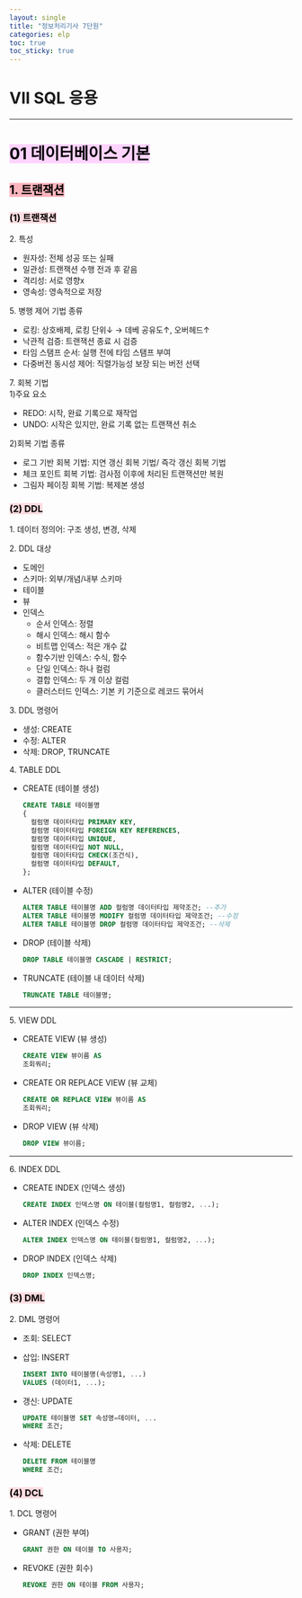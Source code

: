```yaml
---
layout: single
title: "정보처리기사 7단원"
categories: elp
toc: true
toc_sticky: true
---
```


# VII SQL 응용

---

# <mark style='background-color: #fed3fe'>01 데이터베이스 기본</mark>

## <mark style='background-color: #fdb5bd'>1. 트랜잭션</mark>

### <mark style='background-color: #ffdce0'>(1) 트랜잭션</mark>

2\. 특성

- 원자성: 전체 성공 또는 실패
- 일관성: 트랜잭션 수행 전과 후 같음
- 격리성: 서로 영향x
- 영속성: 영속적으로 저장

5\. 병행 제어 기법 종류

- 로킹: 상호배제, 로킹 단위↓ → 데베 공유도↑, 오버헤드↑
- 낙관적 검증: 트랜잭션 종료 시 검증
- 타임 스탬프 순서: 실행 전에 타임 스탬프 부여
- 다중버전 동시성 제어: 직렬가능성 보장 되는 버전 선택

7\. 회복 기법  
1\)주요 요소

- REDO: 시작, 완료 기록으로 재작업
- UNDO: 시작은 있지만, 완료 기록 없는 트랜잭션 취소

2\)회복 기법 종류

- 로그 기반 회복 기법: 지연 갱신 회복 기법/ 즉각 갱신 회복 기법
- 체크 포인트 회복 기법: 검사점 이후에 처리된 트랜잭션만 복원
- 그림자 페이징 회복 기법: 복제본 생성

### <mark style='background-color: #ffdce0'>(2) DDL</mark>

1\. 데이터 정의어: 구조 생성, 변경, 삭제

2\. DDL 대상

- 도메인
- 스키마: 외부/개념/내부 스키마
- 테이블
- 뷰
- 인덱스
  - 순서 인덱스: 정렬
  - 해시 인덱스: 해시 함수
  - 비트맵 인덱스: 적은 개수 값
  - 함수기반 인덱스: 수식, 함수
  - 단일 인덱스: 하나 컬럼
  - 결합 인덱스: 두 개 이상 컬럼
  - 클러스터드 인덱스: 기본 키 기준으로 레코드 묶어서

3\. DDL 명령어

- 생성: CREATE
- 수정: ALTER
- 삭제: DROP, TRUNCATE

4\. TABLE DDL

- CREATE (테이블 생성)

  ```sql
  CREATE TABLE 테이블명
  {
    컬럼명 데이터타입 PRIMARY KEY,
    컬럼명 데이터타입 FOREIGN KEY REFERENCES,
    컬럼명 데이터타입 UNIQUE,
    컬럼명 데이터타입 NOT NULL,
    컬럼명 데이터타입 CHECK(조건식),
    컬럼명 데이터타입 DEFAULT,
  };
  ```

- ALTER (테이블 수정)

  ```sql
  ALTER TABLE 테이블명 ADD 컬럼명 데이터타입 제약조건; --추가
  ALTER TABLE 테이블명 MODIFY 컬럼명 데이터타입 제약조건; --수정
  ALTER TABLE 테이블명 DROP 컬럼명 데이터타입 제약조건; --삭제
  ```

- DROP (테이블 삭제)

  ```sql
  DROP TABLE 테이블명 CASCADE | RESTRICT;
  ```

- TRUNCATE (테이블 내 데이터 삭제)

  ```sql
  TRUNCATE TABLE 테이블명;
  ```

---

5\. VIEW DDL

- CREATE VIEW (뷰 생성)

  ```sql
  CREATE VIEW 뷰이름 AS
  조회쿼리;
  ```

- CREATE OR REPLACE VIEW (뷰 교체)

  ```sql
  CREATE OR REPLACE VIEW 뷰이름 AS
  조회쿼리;
  ```

- DROP VIEW (뷰 삭제)

  ```sql
  DROP VIEW 뷰이름;
  ```

---

6\. INDEX DDL

- CREATE INDEX (인덱스 생성)

  ```sql
  CREATE INDEX 인덱스명 ON 테이블(컬럼명1, 컬럼명2, ...);
  ```

- ALTER INDEX (인덱스 수정)

  ```sql
  ALTER INDEX 인덱스명 ON 테이블(컬럼명1, 컬럼명2, ...);
  ```

- DROP INDEX (인덱스 삭제)

  ```sql
  DROP INDEX 인덱스명;
  ```

### <mark style='background-color: #ffdce0'>(3) DML</mark>

2\. DML 명령어

- 조회: SELECT

- 삽입: INSERT

  ```sql
  INSERT INTO 테이블명(속성명1, ...)
  VALUES (데이터1, ...);
  ```

- 갱신: UPDATE

  ```sql
  UPDATE 테이블명 SET 속성명=데이터, ...
  WHERE 조건;
  ```

- 삭제: DELETE
  ```sql
  DELETE FROM 테이블명
  WHERE 조건;
  ```

### <mark style='background-color: #ffdce0'>(4) DCL</mark>

1\. DCL 명령어

- GRANT (권한 부여)

  ```sql
  GRANT 권한 ON 테이블 TO 사용자;
  ```

- REVOKE (권한 회수)
  ```sql
  REVOKE 권한 ON 테이블 FROM 사용자;
  ```
